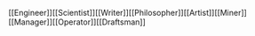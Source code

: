 [[Engineer]][[Scientist]][[Writer]][[Philosopher]][[Artist]][[Miner]][[Manager]][[Operator]][[Draftsman]]